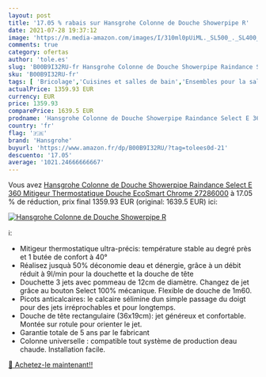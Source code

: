 ```yaml
---
layout: post
title: '17.05 % rabais sur Hansgrohe Colonne de Douche Showerpipe R'
date: 2021-07-28 19:37:12
image: 'https://m.media-amazon.com/images/I/310ml0pUiML._SL500_._SL400_.jpg'
comments: true
category: ofertas
author: 'tole.es'
slug: 'B00B9I32RU-fr Hansgrohe Colonne de Douche Showerpipe Raindance Select E...'
sku: 'B00B9I32RU-fr'
tags: [ 'Bricolage','Cuisines et salles de bain','Ensembles pour la salle de bain','Installations salles de bain','Robinets de douche','Robinets de douche et de baignoire','Systèmes de baignoire et de douche','hansgrohe', ]
actualPrice: 1359.93 EUR
currency: EUR
price: 1359.93
comparePrice: 1639.5 EUR
prodname: 'Hansgrohe Colonne de Douche Showerpipe Raindance Select E 360 Mitigeur Thermostatique Douche EcoSmart Chrome 27286000'
country: 'fr'
flag: '🇫🇷'
brand: 'Hansgrohe'
buyurl: 'https://www.amazon.fr/dp/B00B9I32RU/?tag=tolees0d-21'
descuento: '17.05'
average: '1021.24666666667'
---
```


Vous avez [Hansgrohe Colonne de Douche Showerpipe Raindance Select E 360 Mitigeur Thermostatique Douche EcoSmart Chrome 27286000](https://www.amazon.fr/dp/B00B9I32RU/?tag=tolees0d-21)  à  17.05 % de réduction, prix final  1359.93 EUR (original: 1639.5 EUR) ici:

[![Hansgrohe Colonne de Douche Showerpipe R](https://m.media-amazon.com/images/I/310ml0pUiML._SL500_._SL400_.jpg)](https://www.amazon.fr/dp/B00B9I32RU/?tag=tolees0d-21)

ℹ️:

- Mitigeur thermostatique ultra-précis: température stable au degré près et 1 butée de confort à 40°
- Réalisez jusquà 50% déconomie deau et dénergie, grâce à un débit réduit à 9l/min pour la douchette et la douche de tête
- Douchette 3 jets avec pommeau de 12cm de diamètre. Changez de jet grâce au bouton Select 100% mécanique. Flexible de douche de 1m60.
- Picots anticalcaires: le calcaire sélimine dun simple passage du doigt pour des jets irréprochables et pour longtemps.
- Douche de tête rectangulaire (36x19cm): jet généreux et confortable. Montée sur rotule pour orienter le jet.
- Garantie totale de 5 ans par le fabricant
- Colonne universelle : compatible tout système de production deau chaude. Installation facile.

[🛒 Achetez-le maintenant!!](https://www.amazon.fr/dp/B00B9I32RU/?tag=tolees0d-21)
